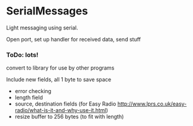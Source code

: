 SerialMessages
==============

Light messaging using serial.

Open port, set up handler for received data, send stuff 

### ToDo: lots!

convert to library for use by other programs

Include new fields, all 1 byte to save space
* error checking
* length field
* source, destination fields (for Easy Radio http://www.lprs.co.uk/easy-radio/what-is-it-and-why-use-it.html)
* resize buffer to 256 bytes (to fit with length)
